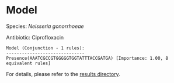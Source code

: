 
# Model

Species: *Neisseria gonorrhoeae*

Antibiotic: Ciprofloxacin

```
Model (Conjunction - 1 rules):
------------------------------
Presence(AAATCGCCGTGGGGGTGGTATTTACCGATGA) [Importance: 1.00, 8 equivalent rules]

```

For details, please refer to the [results directory](../../../../../results/scm_b/neisseria%20gonorrhoeae/ciprofloxacin/repeat_8/).

